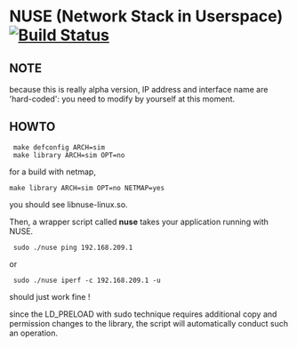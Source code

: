 NUSE (Network Stack in Userspace) [![Build Status](https://travis-ci.org/thehajime/net-next-nuse.png)](https://travis-ci.org/thehajime/net-next-nuse)
===============================


## NOTE
 because this is really alpha version, IP address and interface name are 'hard-coded': you need to modify by yourself at this moment.

## HOWTO

```
 make defconfig ARCH=sim
 make library ARCH=sim OPT=no
```

for a build with netmap,

```
make library ARCH=sim OPT=no NETMAP=yes
```

you should see libnuse-linux.so.

Then, a wrapper script called **nuse** takes your application running with NUSE.

```
 sudo ./nuse ping 192.168.209.1
```

or

```
 sudo ./nuse iperf -c 192.168.209.1 -u
```

should just work fine !

since the LD_PRELOAD with sudo technique requires additional copy and permission changes to the library, the script will automatically conduct such an operation.
